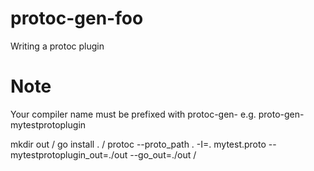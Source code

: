 # protoc-gen-foo

Writing a protoc plugin

# Note

Your compiler name must be prefixed with protoc-gen- e.g. proto-gen-mytestprotoplugin

mkdir out /
go install . /
protoc --proto_path . -I=. mytest.proto --mytestprotoplugin_out=./out --go_out=./out /
